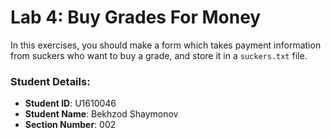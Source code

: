 # Lab 4: Buy Grades For Money

In this exercises, you should make a form which takes payment information from suckers who want to buy a grade, and store it in a `suckers.txt` file.


### Student Details:

- **Student ID**: U1610046
- **Student Name**: Bekhzod Shaymonov
- **Section Number**: 002
